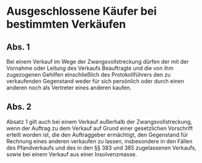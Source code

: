 # Ausgeschlossene Käufer bei bestimmten Verkäufen



## Abs. 1

 Bei einem Verkauf im Wege der Zwangsvollstreckung dürfen der mit der Vornahme oder Leitung des Verkaufs Beauftragte und die von ihm zugezogenen Gehilfen einschließlich des Protokollführers den zu verkaufenden Gegenstand weder für sich persönlich oder durch einen anderen noch als Vertreter eines anderen kaufen.

## Abs. 2

 Absatz 1 gilt auch bei einem Verkauf außerhalb der Zwangsvollstreckung, wenn der Auftrag zu dem Verkauf auf Grund einer gesetzlichen Vorschrift erteilt worden ist, die den Auftraggeber ermächtigt, den Gegenstand für Rechnung eines anderen verkaufen zu lassen, insbesondere in den Fällen des Pfandverkaufs und des in den §§ 383 und 385 zugelassenen Verkaufs, sowie bei einem Verkauf aus einer Insolvenzmasse. 


